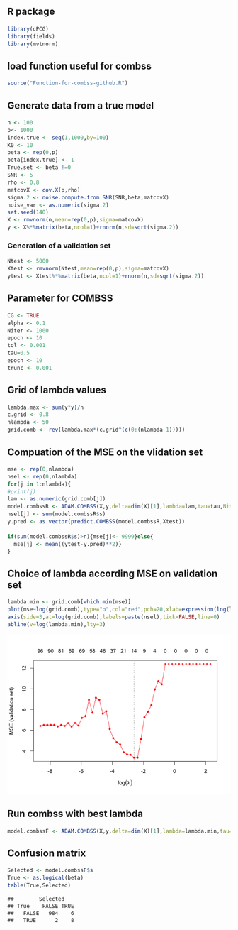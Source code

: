 R package
---------

``` r
library(cPCG)
library(fields)
library(mvtnorm)
```

load function useful for combss
-------------------------------

``` r
source("Function-for-combss-github.R")
```

Generate data from a true model
-------------------------------

``` r
n <- 100
p<- 1000
index.true <- seq(1,1000,by=100)
K0 <- 10
beta <- rep(0,p)
beta[index.true] <- 1
True.set <- beta !=0
SNR <- 5
rho <- 0.8
matcovX <- cov.X(p,rho)
sigma.2 <- noise.compute.from.SNR(SNR,beta,matcovX)
noise_var <- as.numeric(sigma.2)
set.seed(140)
X <- rmvnorm(n,mean=rep(0,p),sigma=matcovX)
y <- X%*%matrix(beta,ncol=1)+rnorm(n,sd=sqrt(sigma.2))
```

### Generation of a validation set

``` r
Ntest <- 5000
Xtest <- rmvnorm(Ntest,mean=rep(0,p),sigma=matcovX)
ytest <- Xtest%*%matrix(beta,ncol=1)+rnorm(n,sd=sqrt(sigma.2))
```

Parameter for COMBSS
--------------------

``` r
CG <- TRUE
alpha <- 0.1
Niter <- 1000
epoch <- 10
tol <- 0.001
tau=0.5
epoch <- 10
trunc <- 0.001
```

Grid of lambda values
---------------------

``` r
lambda.max <- sum(y*y)/n
c.grid <- 0.8
nlambda <- 50
grid.comb <- rev(lambda.max*(c.grid^(c(0:(nlambda-1)))))
```

Compuation of the MSE on the vlidation set
------------------------------------------

``` r
mse <- rep(0,nlambda)
nsel <- rep(0,nlambda)
for(j in 1:nlambda){
#print(j)
lam <- as.numeric(grid.comb[j])
model.combssR <- ADAM.COMBSS(X,y,delta=dim(X)[1],lambda=lam,tau=tau,Niter=Niter,alpha=alpha,epoch=epoch,tol=tol,CG=CG,trunc=trunc)
nsel[j] <- sum(model.combssR$s)
y.pred <- as.vector(predict.COMBSS(model.combssR,Xtest))

if(sum(model.combssR$s)>n){mse[j]<- 9999}else{
  mse[j] <- mean((ytest-y.pred)**2)}
}
```

Choice of lambda according MSE on validation set
------------------------------------------------

``` r
lambda.min <- grid.comb[which.min(mse)]
plot(mse~log(grid.comb),type="o",col="red",pch=20,xlab=expression(log(lambda)),ylab="MSE (validation set)")
axis(side=3,at=log(grid.comb),labels=paste(nsel),tick=FALSE,line=0)
abline(v=log(lambda.min),lty=3)
```

![](High_dimensional_example_files/figure-markdown_github/unnamed-chunk-17-1.png)

Run combss with best lambda
---------------------------

``` r
model.combssF <- ADAM.COMBSS(X,y,delta=dim(X)[1],lambda=lambda.min,tau=tau,Niter=Niter,alpha=alpha,epoch=epoch,tol=tol,CG=CG,trunc=trunc)
```

Confusion matrix
----------------

``` r
Selected <- model.combssF$s
True <- as.logical(beta)
table(True,Selected)
```

    ##        Selected
    ## True    FALSE TRUE
    ##   FALSE   984    6
    ##   TRUE      2    8
